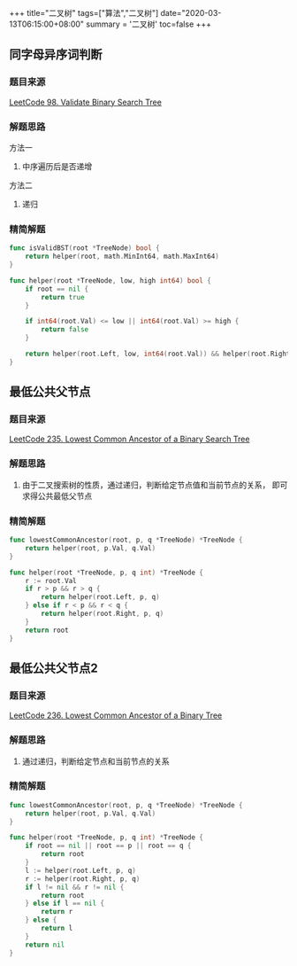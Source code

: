 +++
title="二叉树"
tags=["算法","二叉树"]
date="2020-03-13T06:15:00+08:00"
summary = '二叉树'
toc=false
+++

同字母异序词判断
----------------

### 题目来源

[LeetCode 98. Validate Binary Search Tree](https://leetcode.com/problems/validate-binary-search-tree/)

### 解题思路

方法一

1.	中序遍历后是否递增

方法二

1.	递归

### 精简解题

```go
func isValidBST(root *TreeNode) bool {
	return helper(root, math.MinInt64, math.MaxInt64)
}

func helper(root *TreeNode, low, high int64) bool {
	if root == nil {
		return true
	}

	if int64(root.Val) <= low || int64(root.Val) >= high {
		return false
	}

	return helper(root.Left, low, int64(root.Val)) && helper(root.Right, int64(root.Val), high)
}
```

最低公共父节点
--------------

### 题目来源

[LeetCode 235. Lowest Common Ancestor of a Binary Search Tree](https://leetcode.com/problems/lowest-common-ancestor-of-a-binary-search-tree/)

### 解题思路

1.	由于二叉搜索树的性质，通过递归，判断给定节点值和当前节点的关系， 即可求得公共最低父节点

### 精简解题

```go
func lowestCommonAncestor(root, p, q *TreeNode) *TreeNode {
	return helper(root, p.Val, q.Val)
}

func helper(root *TreeNode, p, q int) *TreeNode {
	r := root.Val
	if r > p && r > q {
		return helper(root.Left, p, q)
	} else if r < p && r < q {
		return helper(root.Right, p, q)
	}
	return root
}
```

最低公共父节点2
---------------

### 题目来源

[LeetCode 236. Lowest Common Ancestor of a Binary Tree](https://leetcode.com/problems/lowest-common-ancestor-of-a-binary-tree/)

### 解题思路

1.	通过递归，判断给定节点和当前节点的关系

### 精简解题

```go
func lowestCommonAncestor(root, p, q *TreeNode) *TreeNode {
	return helper(root, p.Val, q.Val)
}

func helper(root *TreeNode, p, q int) *TreeNode {
	if root == nil || root == p || root == q {
		return root
	}
	l := helper(root.Left, p, q)
	r := helper(root.Right, p, q)
	if l != nil && r != nil {
		return root
	} else if l == nil {
		return r
	} else {
		return l
	}
	return nil
}
```

